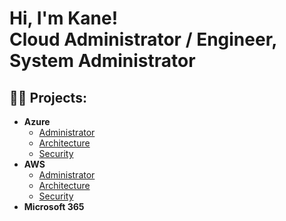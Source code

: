 <h1>Hi, I'm Kane! <br/>Cloud Administrator / Engineer</a>, System Administrator</a></h1>

<h2>👨‍💻 Projects:</h2>

- <b>Azure</b>
  - [Administrator](https://github.com/KanekLuke/Azure-Administrator/blob/main/README.md)
  - [Architecture](https://github.com/KanekLuke/Azure-Architect/blob/main/README.md)
  - [Security](https://github.com/KanekLuke/Azure-Security/blob/main/README.md)
- <b>AWS</b>
  - [Administrator](https://github.com/KanekLuke/AWS-Administrator)
  - [Architecture](https://github.com/KanekLuke/AWS-Architect)
  - [Security](https://github.com/KanekLuke/AWS-Security)
- <b>Microsoft 365</b>

